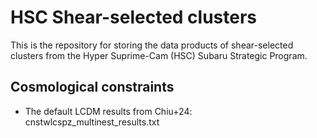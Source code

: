 # HSC Shear-selected clusters

This is the repository for storing the data products of shear-selected clusters from the Hyper Suprime-Cam (HSC) Subaru Strategic Program.

## Cosmological constraints

* The default LCDM results from Chiu+24: cnstwlcspz_multinest_results.txt
